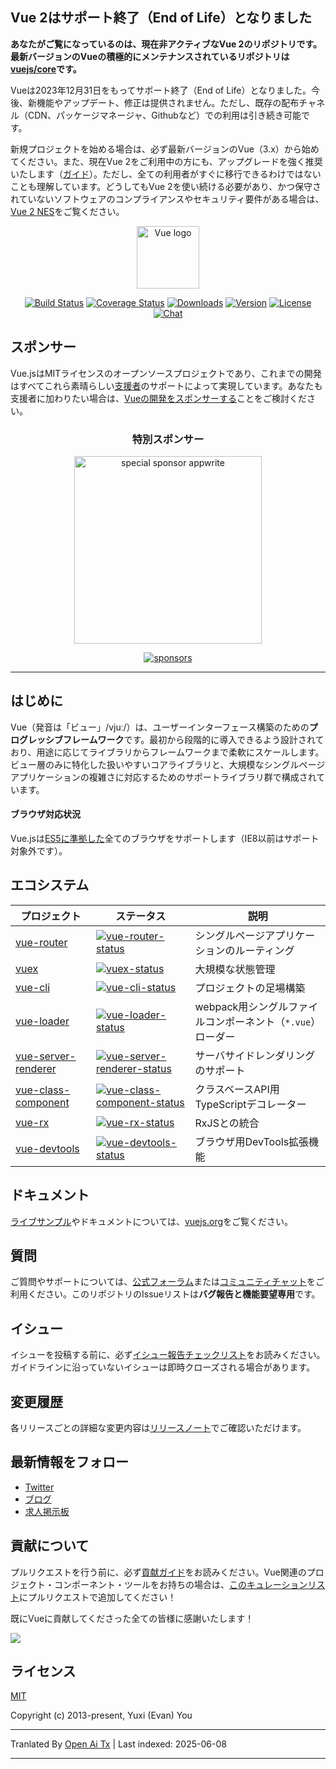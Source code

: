 ## Vue 2はサポート終了（End of Life）となりました

**あなたがご覧になっているのは、現在非アクティブなVue 2のリポジトリです。最新バージョンのVueの積極的にメンテナンスされているリポジトリは[vuejs/core](https://github.com/vuejs/core)です。**

Vueは2023年12月31日をもってサポート終了（End of Life）となりました。今後、新機能やアップデート、修正は提供されません。ただし、既存の配布チャネル（CDN、パッケージマネージャ、Githubなど）での利用は引き続き可能です。

新規プロジェクトを始める場合は、必ず最新バージョンのVue（3.x）から始めてください。また、現在Vue 2をご利用中の方にも、アップグレードを強く推奨いたします（[ガイド](https://v3-migration.vuejs.org/)）。ただし、全ての利用者がすぐに移行できるわけではないことも理解しています。どうしてもVue 2を使い続ける必要があり、かつ保守されていないソフトウェアのコンプライアンスやセキュリティ要件がある場合は、[Vue 2 NES](https://www.herodevs.com/support/nes-vue?utm_source=vuejs-github&utm_medium=vue2-readme)をご覧ください。

<p align="center"><a href="https://vuejs.org" target="_blank" rel="noopener noreferrer"><img width="100" src="https://vuejs.org/images/logo.png" alt="Vue logo"></a></p>

<p align="center">
  <a href="https://circleci.com/gh/vuejs/vue/tree/dev"><img src="https://img.shields.io/circleci/project/github/vuejs/vue/dev.svg?sanitize=true" alt="Build Status"></a>
  <a href="https://codecov.io/github/vuejs/vue?branch=dev"><img src="https://img.shields.io/codecov/c/github/vuejs/vue/dev.svg?sanitize=true" alt="Coverage Status"></a>
  <a href="https://npmcharts.com/compare/vue?minimal=true"><img src="https://img.shields.io/npm/dm/vue.svg?sanitize=true" alt="Downloads"></a>
  <a href="https://www.npmjs.com/package/vue"><img src="https://img.shields.io/npm/v/vue.svg?sanitize=true" alt="Version"></a>
  <a href="https://www.npmjs.com/package/vue"><img src="https://img.shields.io/npm/l/vue.svg?sanitize=true" alt="License"></a>
  <a href="https://chat.vuejs.org/"><img src="https://img.shields.io/badge/chat-on%20discord-7289da.svg?sanitize=true" alt="Chat"></a>
</p>

## スポンサー

Vue.jsはMITライセンスのオープンソースプロジェクトであり、これまでの開発はすべてこれら素晴らしい[支援者](https://github.com/vuejs/core/blob/main/BACKERS.md)のサポートによって実現しています。あなたも支援者に加わりたい場合は、[Vueの開発をスポンサーする](https://vuejs.org/sponsor/)ことをご検討ください。

<p align="center">
  <h3 align="center">特別スポンサー</h3>
</p>

<p align="center">
  <a target="_blank" href="https://github.com/appwrite/appwrite">
  <img alt="special sponsor appwrite" src="https://sponsors.vuejs.org/images/appwrite.svg" width="300">
  </a>
</p>

<p align="center">
  <a target="_blank" href="https://vuejs.org/sponsor/">
    <img alt="sponsors" src="https://sponsors.vuejs.org/sponsors.svg?v3">
  </a>
</p>

---

## はじめに

Vue（発音は「ビュー」/vjuː/）は、ユーザーインターフェース構築のための**プログレッシブフレームワーク**です。最初から段階的に導入できるよう設計されており、用途に応じてライブラリからフレームワークまで柔軟にスケールします。ビュー層のみに特化した扱いやすいコアライブラリと、大規模なシングルページアプリケーションの複雑さに対応するためのサポートライブラリ群で構成されています。

#### ブラウザ対応状況

Vue.jsは[ES5に準拠した](https://compat-table.github.io/compat-table/es5/)全てのブラウザをサポートします（IE8以前はサポート対象外です）。

## エコシステム

| プロジェクト               | ステータス                                                       | 説明                                               |
| ------------------------- | --------------------------------------------------------------- | -------------------------------------------------- |
| [vue-router]              | [![vue-router-status]][vue-router-package]                      | シングルページアプリケーションのルーティング         |
| [vuex]                    | [![vuex-status]][vuex-package]                                  | 大規模な状態管理                                   |
| [vue-cli]                 | [![vue-cli-status]][vue-cli-package]                            | プロジェクトの足場構築                             |
| [vue-loader]              | [![vue-loader-status]][vue-loader-package]                      | webpack用シングルファイルコンポーネント（`*.vue`）ローダー |
| [vue-server-renderer]     | [![vue-server-renderer-status]][vue-server-renderer-package]    | サーバサイドレンダリングのサポート                  |
| [vue-class-component]     | [![vue-class-component-status]][vue-class-component-package]    | クラスベースAPI用TypeScriptデコレーター             |
| [vue-rx]                  | [![vue-rx-status]][vue-rx-package]                              | RxJSとの統合                                       |
| [vue-devtools]            | [![vue-devtools-status]][vue-devtools-package]                  | ブラウザ用DevTools拡張機能                         |

[vue-router]: https://github.com/vuejs/vue-router
[vuex]: https://github.com/vuejs/vuex
[vue-cli]: https://github.com/vuejs/vue-cli
[vue-loader]: https://github.com/vuejs/vue-loader
[vue-server-renderer]: https://github.com/vuejs/vue/tree/dev/packages/vue-server-renderer
[vue-class-component]: https://github.com/vuejs/vue-class-component
[vue-rx]: https://github.com/vuejs/vue-rx
[vue-devtools]: https://github.com/vuejs/vue-devtools
[vue-router-status]: https://img.shields.io/npm/v/vue-router.svg
[vuex-status]: https://img.shields.io/npm/v/vuex.svg
[vue-cli-status]: https://img.shields.io/npm/v/@vue/cli.svg
[vue-loader-status]: https://img.shields.io/npm/v/vue-loader.svg
[vue-server-renderer-status]: https://img.shields.io/npm/v/vue-server-renderer.svg
[vue-class-component-status]: https://img.shields.io/npm/v/vue-class-component.svg
[vue-rx-status]: https://img.shields.io/npm/v/vue-rx.svg
[vue-devtools-status]: https://img.shields.io/chrome-web-store/v/nhdogjmejiglipccpnnnanhbledajbpd.svg
[vue-router-package]: https://npmjs.com/package/vue-router
[vuex-package]: https://npmjs.com/package/vuex
[vue-cli-package]: https://npmjs.com/package/@vue/cli
[vue-loader-package]: https://npmjs.com/package/vue-loader
[vue-server-renderer-package]: https://npmjs.com/package/vue-server-renderer
[vue-class-component-package]: https://npmjs.com/package/vue-class-component
[vue-rx-package]: https://npmjs.com/package/vue-rx
[vue-devtools-package]: https://chrome.google.com/webstore/detail/vuejs-devtools/nhdogjmejiglipccpnnnanhbledajbpd

## ドキュメント

[ライブサンプル](https://v2.vuejs.org/v2/examples/)やドキュメントについては、[vuejs.org](https://v2.vuejs.org)をご覧ください。

## 質問

ご質問やサポートについては、[公式フォーラム](https://forum.vuejs.org)または[コミュニティチャット](https://chat.vuejs.org/)をご利用ください。このリポジトリのIssueリストは**バグ報告と機能要望専用**です。

## イシュー

イシューを投稿する前に、必ず[イシュー報告チェックリスト](https://github.com/vuejs/vue/blob/dev/.github/CONTRIBUTING.md#issue-reporting-guidelines)をお読みください。ガイドラインに沿っていないイシューは即時クローズされる場合があります。

## 変更履歴

各リリースごとの詳細な変更内容は[リリースノート](https://github.com/vuejs/vue/releases)でご確認いただけます。

## 最新情報をフォロー

- [Twitter](https://twitter.com/vuejs)
- [ブログ](https://medium.com/the-vue-point)
- [求人掲示板](https://vuejobs.com/?ref=vuejs)

## 貢献について

プルリクエストを行う前に、必ず[貢献ガイド](https://github.com/vuejs/vue/blob/dev/.github/CONTRIBUTING.md)をお読みください。Vue関連のプロジェクト・コンポーネント・ツールをお持ちの場合は、[このキュレーションリスト](https://github.com/vuejs/awesome-vue)にプルリクエストで追加してください！

既にVueに貢献してくださった全ての皆様に感謝いたします！

<a href="https://github.com/vuejs/vue/graphs/contributors"><img src="https://opencollective.com/vuejs/contributors.svg?width=890" /></a>

## ライセンス

[MIT](https://opensource.org/licenses/MIT)

Copyright (c) 2013-present, Yuxi (Evan) You

---

Tranlated By [Open Ai Tx](https://github.com/OpenAiTx/OpenAiTx) | Last indexed: 2025-06-08

---